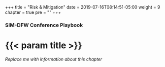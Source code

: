+++
title = "Risk & Mitigation"
date = 2019-07-16T08:14:51-05:00
weight = 9
chapter = true
pre = ""
+++

### SIM-DFW Conference Playbook

# {{< param title >}}

_Replace me with information about this chapter_

